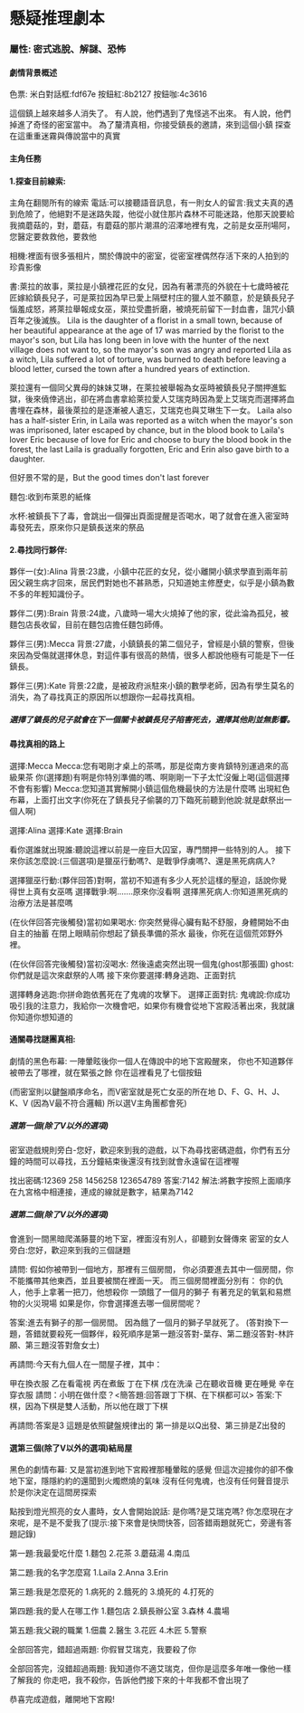 # 懸疑推理劇本
### 屬性: 密式逃脫、解謎、恐怖
#### 劇情背景概述

色票:
米白對話框:fdf67e
按鈕紅:8b2127
按鈕咖:4c3616

<!-- 以第一人稱視角進行劇情。

你和朋友在回家路上無意間被一陣奇妙又詭異的音樂聲吸引，幾個人在尋找這陣音樂時卻發現有夥伴不見了。

在著急過後你們選擇報警，可警察卻說這個人的身分資料並不存在，就當你們也要懷疑自己的記憶時，
怪事卻接二連三的發生，先是越來越多人在聽到這陣聲音時發現夥伴消失，但除了與之同行的人之外，
沒有人記得這個消失的人。

在越來越惶恐的氣氛之下，也因為迫切想要尋找朋友，你決定踏出來揭開這陣音樂的謎團，
但由於你也擔心失敗後完全的消失，
於是你決定選擇和幾個和你一樣想探究謎團、找出夥伴的人一同前往。 -->

這個鎮上越來越多人消失了。
有人說，他們遇到了鬼怪逃不出來。
有人說，他們掉進了奇怪的密室當中。
為了釐清真相，你接受鎮長的邀請，來到這個小鎮
探查在這重重迷霧與傳說當中的真實








#### 主角任務

#### 1.探查目前線索:

主角在翻閱所有的線索
電話:可以接聽語音訊息，有一則女人的留言:我丈夫真的遇到危險了，他絕對不是迷路失蹤，他從小就住那片森林不可能迷路，他那天說要給我摘蘑菇的，對，蘑菇，有蘑菇的那片潮濕的沼澤地裡有鬼，之前是女巫刑場阿，您醫定要救救他，要救他

相機:裡面有很多張相片，關於傳說中的密室，從密室裡偶然存活下來的人拍到的珍貴影像

書:萊拉的故事，萊拉是小鎮裡花匠的女兒，因為有著漂亮的外貌在十七歲時被花匠嫁給鎮長兒子，可是萊拉因為早已愛上隔壁村庄的獵人並不願意，於是鎮長兒子惱羞成怒，將萊拉舉報成女巫，萊拉受盡折磨，被燒死前留下一封血書，詛咒小鎮百年之後滅族。
Lila is the daughter of a florist in a small town, because of her beautiful appearance at the age of 17 was married by the florist to the mayor's son, but Lila has long been in love with the hunter of the next village does not want to, so the mayor's son was angry and reported Lila as a witch, Lila suffered a lot of torture, was burned to death before leaving a blood letter, cursed the town after a hundred years of extinction.

萊拉還有一個同父異母的妹妹艾琳，在萊拉被舉報為女巫時被鎮長兒子關押進監獄，後來僥倖逃出，卻在將血書拿給萊拉愛人艾瑞克時因為愛上艾瑞克而選擇將血書埋在森林，最後萊拉的是逐漸被人遺忘，艾瑞克也與艾琳生下一女。
Laila also has a half-sister Erin, in Laila was reported as a witch when the mayor's son was imprisoned, later escaped by chance, but in the blood book to Laila's lover Eric because of love for Eric and choose to bury the blood book in the forest, the last Laila is gradually forgotten, Eric and Erin also gave birth to a daughter.

但好景不常的是，But the good times don't last forever

麵包:收到布萊恩的紙條

水杯:被鎮長下了毒，會跳出一個彈出頁面提醒是否喝水，喝了就會在進入密室時毒發死去，原來你只是鎮長送來的祭品





#### 2.尋找同行夥伴:
夥伴一(女):Alina
背景:23歲，小鎮中花匠的女兒，從小離開小鎮求學直到兩年前因父親生病才回來，居民們對她也不甚熟悉，只知道她主修歷史，似乎是小鎮為數不多的年輕知識份子。

夥伴二(男):Brain
背景:24歲，八歲時一場大火燒掉了他的家，從此淪為孤兒，被麵包店長收留，目前在麵包店擔任麵包師傅。

夥伴三(男):Mecca
背景:27歲，小鎮鎮長的第二個兒子，曾經是小鎮的警察，但後來因為受傷就選擇休息，對這件事有很高的熱情，很多人都說他極有可能是下一任鎮長。

夥伴三(男):Kate
背景:22歲，是被政府派駐來小鎮的數學老師，因為有學生莫名的消失，為了尋找真正的原因所以想跟你一起尋找真相。

##### 選擇了鎮長的兒子就會在下一個關卡被鎮長兒子陷害死去，選擇其他則並無影響。
#### 尋找真相的路上
選擇:Mecca
Mecca:您有喝剛才桌上的茶嗎，那是從南方麥肯鎮特別運過來的高級果茶
你(選擇題)有啊是你特別準備的嗎、啊剛剛一下子太忙沒僱上喝(這個選擇不會有影響)
Mecca:您知道其實解開小鎮這個危機最快的方法是什麼嗎
出現紅色布幕，上面打出文字(你死在了鎮長兒子偷襲的刀下臨死前聽到他說:就是獻祭出一個人啊)

選擇:Alina
選擇:Kate
選擇:Brain

看你選誰就出現誰:聽說這裡以前是一座巨大囚室，專門關押一些特別的人。
接下來你該怎麼說:(三個選項)是獵巫行動嗎?、是戰爭俘虜嗎?、還是黑死病病人?

選擇獵巫行動:(夥伴回答)對啊，當初不知道有多少人死於這樣的壓迫，話說你覺得世上真有女巫嗎
選擇戰爭:啊.......原來你沒看啊
選擇黑死病人:你知道黑死病的治療方法是甚麼嗎

(在伙伴回答完後觸發)當初如果喝水:
你突然覺得心臟有點不舒服，身體開始不由自主的抽蓄
在閉上眼睛前你想起了鎮長準備的茶水
最後，你死在這個荒郊野外裡。

(在伙伴回答完後觸發)當初沒喝水:
然後遠處突然出現一個鬼(ghost那張圖)
ghost:你們就是這次來獻祭的人嗎
接下來你要選擇:轉身逃跑、正面對抗

選擇轉身逃跑:你拼命跑依舊死在了鬼魂的攻擊下。
選擇正面對抗: 鬼魂說:你成功吸引我的注意力，我給你一次機會吧，如果你有機會從地下宮殿活著出來，我就讓你知道你想知道的

#### 通關尋找謎團真相:
劇情的黑色布幕:
一陣暈眩後你一個人在傳說中的地下宮殿醒來，
你也不知道夥伴被帶去了哪裡，就在緊張之餘
你在這裡看見了七個按鈕

(而密室則以鍵盤順序命名，而V密室就是死亡女巫的所在地
D、F、G、H、J、K、V (因為V最不符合邏輯)
所以選V主角團都會死)

##### 選第一個(除了V以外的選項)

密室遊戲規則旁白-您好，歡迎來到我的遊戲，以下為尋找密碼遊戲，你們有五分鐘的時間可以尋找，五分鐘結束後還沒有找到就會永遠留在這裡喔

找出密碼:12369 258 1456258 123654789
答案:7142
解法:將數字按照上面順序在九宮格中相連接，連成的線就是數字，結果為7142

##### 選第二個(除了V以外的選項)
會進到一間黑暗爬滿藤蔓的地下室，裡面沒有別人，卻聽到女聲傳來
密室的女人旁白:您好，歡迎來到我的三個謎題

請問:
假如你被帶到一個地方，那裡有三個房間，
你必須要進去其中一個房間，你不能攜帶其他東西，並且要被關在裡面一天。
而三個房間裡面分別有：
你的仇人，他手上拿著一把刀，他想殺你
一頭餓了一個月的獅子
有著充足的氧氣和易燃物的火災現場
如果是你，你會選擇進去哪一個房間呢？

答案:進去有獅子的那一個房間。
因為餓了一個月的獅子早就死了。
(答對換下一題，答錯就要殺死一個夥伴，殺死順序是第一題沒答對-葉存、第二題沒答對-林許願、第三題沒答對詹女士)

再請問:今天有九個人在一間屋子裡，其中：

甲在換衣服
乙在看電視
丙在煮飯
丁在下棋
戊在洗澡
己在聽收音機
更在睡覺
辛在穿衣服
請問：小明在做什麼？<簡答題:回答跟丁下棋、在下棋都可以>
答案:下棋，因為下棋是雙人活動，所以他在跟丁下棋


再請問:答案是3
這題是依照鍵盤規律出的
第一排是以Q出發、第三排是Z出發的


#### 選第三個(除了V以外的選項)結局屋
黑色的劇情布幕:
又是當初進到地下宮殿裡那種暈眩的感覺
但這次迎接你的卻不像地下室，隱隱約約的還聞到火燭燃燒的氣味
沒有任何鬼魂，也沒有任何聲音提示
於是你決定在這間房探索

點按到燈光照亮的女人畫時，女人會開始說話:
是你嗎?是艾瑞克嗎?
你怎麼現在才來呢，是不是不愛我了(提示:接下來會是快問快答，回答錯兩題就死亡，旁邊有答題記錄)

第一題:我最愛吃什麼
1.麵包
2.花茶
3.蘑菇湯
4.南瓜

第二題:我的名字怎麼寫
1.Laila
2.Anna
3.Erin

第三題:我是怎麼死的
1.病死的
2.餓死的
3.燒死的
4.打死的

第四題:我的愛人在哪工作
1.麵包店
2.鎮長辦公室
3.森林
4.農場

第五題:我父親的職業
1.佃農
2.醫生
3.花匠
4.木匠
5.警察

全部回答完，錯超過兩題:
你假冒艾瑞克，我要殺了你

全部回答完，沒錯超過兩題:
我知道你不適艾瑞克，但你是這麼多年唯一像他一樣了解我的
你走吧，我不殺你，告訴他們接下來的十年我都不會出現了

恭喜完成遊戲，離開地下宮殿!
